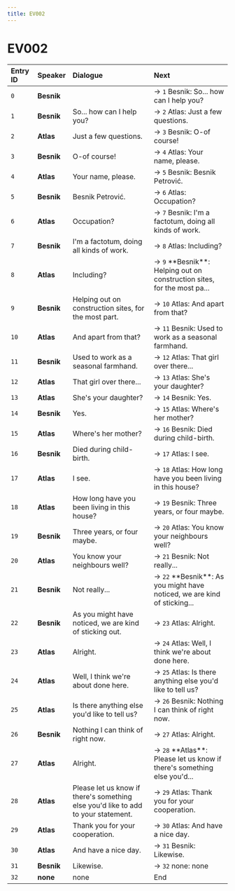 ```yaml
---
title: EV002
---
```


# EV002


| Entry ID | Speaker | Dialogue | Next |
| :------- | :------ | :------- | :------------ |
| `0` | **Besnik** |  | → `1` Besnik: So\.\.\. how can I help you? |
| `1` | **Besnik** | So\.\.\. how can I help you? | → `2` Atlas: Just a few questions\. |
| `2` | **Atlas** | Just a few questions\. | → `3` Besnik: O\-of course\! |
| `3` | **Besnik** | O\-of course\! | → `4` Atlas: Your name, please\. |
| `4` | **Atlas** | Your name, please\. | → `5` Besnik: Besnik Petrović\. |
| `5` | **Besnik** | Besnik Petrović\. | → `6` Atlas: Occupation? |
| `6` | **Atlas** | Occupation? | → `7` Besnik: I'm a factotum, doing all kinds of work\. |
| `7` | **Besnik** | I'm a factotum, doing all kinds of work\. | → `8` Atlas: Including? |
| `8` | **Atlas** | Including? | → `9` \*\*Besnik\*\*: Helping out on construction sites, for the most pa\.\.\. |
| `9` | **Besnik** | Helping out on construction sites, for the most part\. | → `10` Atlas: And apart from that? |
| `10` | **Atlas** | And apart from that? | → `11` Besnik: Used to work as a seasonal farmhand\. |
| `11` | **Besnik** | Used to work as a seasonal farmhand\. | → `12` Atlas: That girl over there\.\.\. |
| `12` | **Atlas** | That girl over there\.\.\. | → `13` Atlas: She's your daughter? |
| `13` | **Atlas** | She's your daughter? | → `14` Besnik: Yes\. |
| `14` | **Besnik** | Yes\. | → `15` Atlas: Where's her mother? |
| `15` | **Atlas** | Where's her mother? | → `16` Besnik: Died during child\-birth\. |
| `16` | **Besnik** | Died during child\-birth\. | → `17` Atlas: I see\. |
| `17` | **Atlas** | I see\. | → `18` Atlas: How long have you been living in this house? |
| `18` | **Atlas** | How long have you been living in this house? | → `19` Besnik: Three years, or four maybe\. |
| `19` | **Besnik** | Three years, or four maybe\. | → `20` Atlas: You know your neighbours well? |
| `20` | **Atlas** | You know your neighbours well? | → `21` Besnik: Not really\.\.\. |
| `21` | **Besnik** | Not really\.\.\. | → `22` \*\*Besnik\*\*: As you might have noticed, we are kind of sticking\.\.\. |
| `22` | **Besnik** | As you might have noticed, we are kind of sticking out\. | → `23` Atlas: Alright\. |
| `23` | **Atlas** | Alright\. | → `24` Atlas: Well, I think we're about done here\. |
| `24` | **Atlas** | Well, I think we're about done here\. | → `25` Atlas: Is there anything else you'd like to tell us? |
| `25` | **Atlas** | Is there anything else you'd like to tell us? | → `26` Besnik: Nothing I can think of right now\. |
| `26` | **Besnik** | Nothing I can think of right now\. | → `27` Atlas: Alright\. |
| `27` | **Atlas** | Alright\. | → `28` \*\*Atlas\*\*: Please let us know if there's something else you'd\.\.\. |
| `28` | **Atlas** | Please let us know if there's something else you'd like to add to your statement\. | → `29` Atlas: Thank you for your cooperation\. |
| `29` | **Atlas** | Thank you for your cooperation\. | → `30` Atlas: And have a nice day\. |
| `30` | **Atlas** | And have a nice day\. | → `31` Besnik: Likewise\. |
| `31` | **Besnik** | Likewise\. | → `32` none: none |
| `32` | **none** | none | End |
